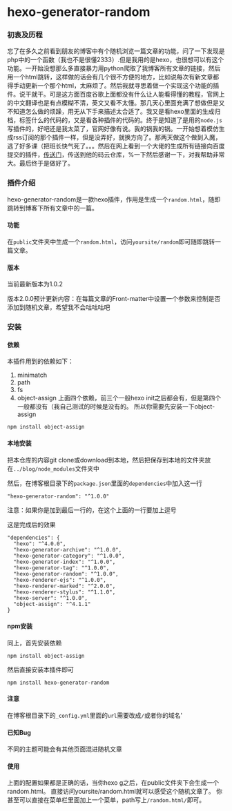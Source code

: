 # hexo-generator-random

### 初衷及历程
忘了在多久之前看到朋友的博客中有个随机浏览一篇文章的功能，问了一下发现是php中的一个函数（我也不是很懂2333）.但是我用的是hexo，也很想可以有这个功能。一开始没想那么多直接暴力用python爬取了我博客所有文章的链接，然后用一个html跳转，这样做的话会有几个很不方便的地方，比如说每次有新文章都得手动更新一个那个html，太麻烦了。然后我就寻思着做一个实现这个功能的插件。说干就干。可是这方面百度谷歌上面都没有什么让人能看得懂的教程，官网上的中文翻译也是有点模糊不清，英文又看不太懂。那几天心里面充满了想做但是又不知道怎么做的烦躁，用无从下手来描述太合适了。我又是看hexo里面的生成归档，标签什么的代码的，又是看各种插件的代码的。终于是知道了是用的`node.js`写插件的，好吧还是我太菜了，官网好像有说。我的锅我的锅。一开始想着模仿生成rss订阅的那个插件一样，但是没弄好，就换方向了。那两天做这个做到入魔，逃了好多课（把班长快气死了。。。然后在网上看到一个大佬的生成所有链接向百度提交的插件，[传送门](https://gitee.com/eillott/projects)，传送到他的码云仓库，%一下然后感谢一下，对我帮助非常大。最后终于是做好了。

### 插件介绍
hexo-generator-random是一款hexo插件，作用是生成一个`random.html`，随即跳转到博客下所有文章中的一篇。
#### 功能
在`public`文件夹中生成一个`random.html`，访问`yoursite/random`即可随即跳转一篇文章。
#### 版本
当前最新版本为1.0.2

版本2.0.0预计更新内容：在每篇文章的Front-matter中设置一个参数来控制是否添加到随机文章，希望我不会咕咕咕吧


### 安装
#### 依赖
本插件用到的依赖如下：
1. minimatch
2. path
3. fs
4. object-assign
上面四个依赖，前三个一般hexo init之后都会有，但是第四个一般都没有（我自己测试的时候是没有的。
所以你需要先安装一下object-assign
```
npm install object-assign
```

#### 本地安装
把本仓库的内容git clone或download到本地，然后把保存到本地的文件夹放在`../blog/node_modules`文件夹中

然后，在博客根目录下的`package.json`里面的`dependencies`中加入这一行
```
"hexo-generator-random": "^1.0.0"
```
注意：如果你是加到最后一行的，在这个上面的一行要加上逗号

这是完成后的效果
```
"dependencies": {
  "hexo": "^4.0.0",
  "hexo-generator-archive": "^1.0.0",
  "hexo-generator-category": "^1.0.0",
  "hexo-generator-index": "^1.0.0",
  "hexo-generator-tag": "^1.0.0",
  "hexo-generator-random": "^1.0.0",
  "hexo-renderer-ejs": "^1.0.0",
  "hexo-renderer-marked": "^2.0.0",
  "hexo-renderer-stylus": "^1.1.0",
  "hexo-server": "^1.0.0",
  "object-assign": "^4.1.1"
}
```

#### npm安装
同上，首先安装依赖
```
npm install object-assign
```
然后直接安装本插件即可
```
npm install hexo-generator-random
```

#### 注意
在博客根目录下的`_config.yml`里面的`url`需要改成`/`或者你的域名'

#### 已知Bug
不同的主题可能会有其他页面混进随机文章

#### 使用
上面的配置如果都是正确的话，当你hexo g之后，在public文件夹下会生成一个random.html。
直接访问yoursite/random.html就可以感受这个随机文章了。
你甚至可以直接在菜单栏里面加上一个菜单，path写上`/random.html/`即可。
